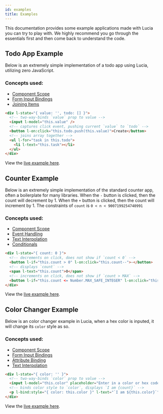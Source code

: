```yaml
---
id: examples
title: Examples
---
```


This documentation provides some example applications made with Lucia you can try to play with. We highly recommend you go through the essentials first and then come back to understand the code.

## Todo App Example

Below is an extremely simple implementation of a todo app using Lucia, utilizing zero JavaScript.

### Concepts used:

- [Component Scope](/docs/essentials/components)
- [Form Input Bindings](/docs/essentials/formInputBindings)
- [Joining Items](/docs/essentials/joiningItems)

```html
<div l-state="{ value: '', todo: [] }">
  <!-- two-way-binds `value` prop to value -->
  <input l-model="this.value" />
  <!-- captures click event, pushing current `value` to `todo` -->
  <button l-on:click="this.todo.push(this.value)">Create</button>
  <!-- joins array together -->
  <ul l-for="task in this.todo">
    <li l-text="this.task"></li>
  </ul>
</div>
```

View the [live example here](https://codepen.io/aidenybai/pen/JjRrwjN).

## Counter Example

Below is an extremely simple implementation of the standard counter app, often a boilerplate for many libraries. When the `-` button is clicked, then the count will decrement by 1. When the `+` button is clicked, then the count will increment by 1. The constraints of `count` is `0 < n < 9007199254740991`

### Concepts used:

- [Component Scope](/docs/essentials/components)
- [Event Handling](/docs/essentials/eventHandling)
- [Text Interpolation](/docs/essentials/textInterpolation)
- [Conditionals](/docs/essentials/conditionals)

```html
<div l-state="{ count: 0 }">
  <!-- decrements on click, does not show if `count < 0` -->
  <button l-if="this.count > 0" l-on:click="this.count--">-</button>
  <!-- displays `count` -->
  <span l-text="this.count">0</span>
  <!-- increments on click, does not show if `count > MAX` -->
  <button l-if="this.count <= Number.MAX_SAFE_INTEGER" l-on:click="this.count++">+</button>
</div>
```

View the [live example here](https://codepen.io/aidenybai/pen/zYKRmep).

## Color Changer Example

Below is an color changer example in Lucia, when a hex color is inputed, it will change its `color` style as so.

### Concepts used:

- [Component Scope](/docs/essentials/components)
- [Form Input Bindings](/docs/essentials/formInputBindings)
- [Attribute Binding](/docs/essentials/attributeBinding)
- [Text Interpolation](/docs/essentials/textInterpolation)

```html
<div l-state="{ color: '' }">
  <!-- two-way-binds `color` prop to value -->
  <input l-model="this.color" placeholder="Enter in a color or hex code" />
  <!-- binds color style to `color`, displays `I am {count}` -->
  <p l-bind:style="{ color: this.color }" l-text="`I am ${this.color}`"></p>
</div>
```

View the [live example here](https://codepen.io/aidenybai/pen/LYRQgvg).

